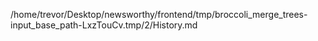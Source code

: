 /home/trevor/Desktop/newsworthy/frontend/tmp/broccoli_merge_trees-input_base_path-LxzTouCv.tmp/2/History.md